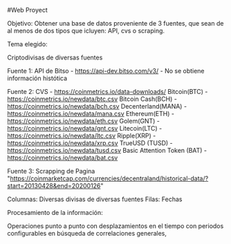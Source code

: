 #Web Proyect

Objetivo:
Obtener una base de datos proveniente de 3 fuentes, que sean de al menos de dos tipos que icluyen: API, cvs o scraping.

Tema elegido:

Criptodivisas de diversas fuentes

Fuente 1: API de Bitso - https://api-dev.bitso.com/v3/ - No se obtiene información histótica

Fuente 2: CVS  - https://coinmetrics.io/data-downloads/
Bitcoin(BTC) - https://coinmetrics.io/newdata/btc.csv
Bitcoin Cash(BCH) - https://coinmetrics.io/newdata/bch.csv
Decenterland(MANA) - https://coinmetrics.io/newdata/mana.csv
Ethereum(ETH) - https://coinmetrics.io/newdata/eth.csv
Golem(GNT) - https://coinmetrics.io/newdata/gnt.csv
Litecoin(LTC) - https://coinmetrics.io/newdata/ltc.csv
Ripple(XRP) - https://coinmetrics.io/newdata/xrp.csv
TrueUSD (TUSD) - https://coinmetrics.io/newdata/tusd.csv
Basic Attention Token (BAT) - https://coinmetrics.io/newdata/bat.csv


Fuente 3: Scrapping de Pagina "https://coinmarketcap.com/currencies/decentraland/historical-data/?start=20130428&end=20200126"


Columnas: Diversas divisas de diversas fuentes
Filas: Fechas

Procesamiento de la información:

Operaciones punto a punto con desplazamientos en el tiempo con periodos configurables en búsqueda de correlaciones generales, 




